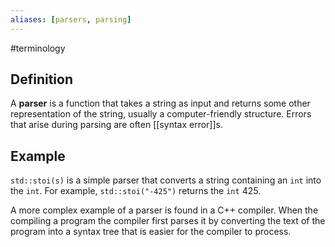 ```yaml
---
aliases: [parsers, parsing]
---
```

#terminology

## Definition
A **parser** is a function that takes a string as input and returns some other representation of the string, usually a computer-friendly structure.  Errors that arise during parsing are often [[syntax error]]s.

## Example
`std::stoi(s)` is a simple parser that converts a string containing an `int` into the `int`. For example, `std::stoi("-425")` returns the `int` 425.

A more complex example of a parser is found in a C++ compiler. When the compiling a program the compiler first parses it by converting the text of the program into a syntax tree that is easier for the compiler to process.
